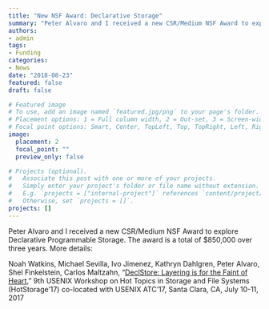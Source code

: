 ```yaml
---
title: "New NSF Award: Declarative Storage"
summary: "Peter Alvaro and I received a new CSR/Medium NSF Award to explore Declarative Programmable Storage. The award is a total of $850,000 over three years."
authors:
- admin
tags:
- Funding
categories:
- News
date: "2018-08-23"
featured: false
draft: false

# Featured image
# To use, add an image named `featured.jpg/png` to your page's folder.
# Placement options: 1 = Full column width, 2 = Out-set, 3 = Screen-width
# Focal point options: Smart, Center, TopLeft, Top, TopRight, Left, Right, BottomLeft, Bottom, BottomRight
image:
  placement: 2
  focal_point: ""
  preview_only: false

# Projects (optional).
#   Associate this post with one or more of your projects.
#   Simply enter your project's folder or file name without extension.
#   E.g. `projects = ["internal-project"]` references `content/project/deep-learning/index.md`.
#   Otherwise, set `projects = []`.
projects: []
---
```

Peter Alvaro  and I received a new CSR/Medium NSF Award to explore Declarative  Programmable Storage. The award is a total of $850,000 over three years. More details: 

Noah Watkins, Michael Sevilla, Ivo Jimenez, Kathryn Dahlgren, Peter Alvaro, Shel Finkelstein, Carlos Maltzahn, “[DeclStore: Layering is for the Faint of Heart](https://www.usenix.org/system/files/conference/hotstorage17/hotstorage17-paper-watkins.pdf),” 9th USENIX Workshop on Hot Topics in Storage and File Systems  (HotStorage’17) co-located with USENIX ATC’17, Santa Clara, CA, July  10-11, 2017